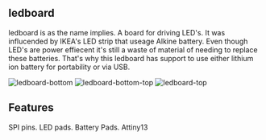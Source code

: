 
ledboard
---
ledboard is as the name implies. A board for driving LED's. It was influcended by IKEA's LED strip that useage Alkine battery. Even though LED's are power effiecent it's still a waste of material of needing to replace these batteries.
That's why this ledboard has support to use either lithium ion battery for portability or via USB. 

![ledboard-bottom](https://user-images.githubusercontent.com/9608088/117972472-7d2d0480-b32b-11eb-8e5d-7e922bd88a5a.png)
![ledboard-bottom-top](https://user-images.githubusercontent.com/9608088/117972475-7e5e3180-b32b-11eb-9390-4ddac4492596.png)
![ledboard-top](https://user-images.githubusercontent.com/9608088/117972479-7f8f5e80-b32b-11eb-9fca-0ae05340ddd6.png)


Features
---
SPI pins.
LED pads.
Battery Pads.
Attiny13

